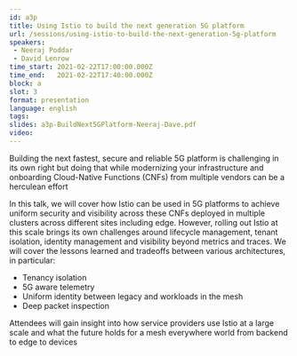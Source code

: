 ```yaml
---
id: a3p
title: Using Istio to build the next generation 5G platform
url: /sessions/using-istio-to-build-the-next-generation-5g-platform
speakers:
 - Neeraj Poddar
 - David Lenrow
time_start: 2021-02-22T17:00:00.000Z
time_end:   2021-02-22T17:40:00.000Z
block: a
slot: 3
format: presentation
language: english
tags:
slides: a3p-BuildNext5GPlatform-Neeraj-Dave.pdf
video:  
---
```


Building the next fastest, secure and reliable 5G platform is challenging in its own right but doing that while modernizing your infrastructure and onboarding Cloud-Native Functions (CNFs) from multiple vendors can be a herculean effort

In this talk, we will cover how Istio can be used in 5G platforms to achieve uniform security and visibility across these CNFs deployed in multiple clusters across different sites including edge. However, rolling out Istio at this scale brings its own challenges around lifecycle management, tenant isolation, identity management and visibility beyond metrics and traces. We will cover the lessons learned and tradeoffs between various architectures, in particular:

* Tenancy isolation
* 5G aware telemetry
* Uniform identity between legacy and workloads in the mesh
* Deep packet inspection

Attendees will gain insight into how service providers use Istio at a large scale and what the future holds for a mesh everywhere world from backend to edge to devices
